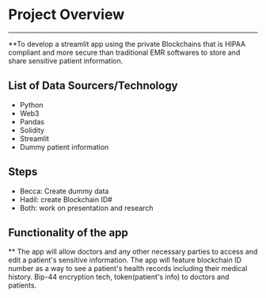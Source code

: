 # Project Overview
---

**To develop a streamlit app using the private Blockchains that is HIPAA compliant and more secure than traditional EMR softwares to store and share sensitive patient information.  

## List of Data Sourcers/Technology

- Python
- Web3
- Pandas
- Solidity
- Streamlit
- Dummy patient information

## Steps

- Becca: Create dummy data
- Hadil: create Blockchain ID#
- Both: work on presentation and research


## Functionality of the app 
** The app will allow doctors and any other necessary parties to access and edit a patient's sensitive information. The app will feature blockchain ID number as a way to see a patient's health records including their medical history. 
 Bip-44 encryption tech, token(patient's info) to doctors and patients.
 
